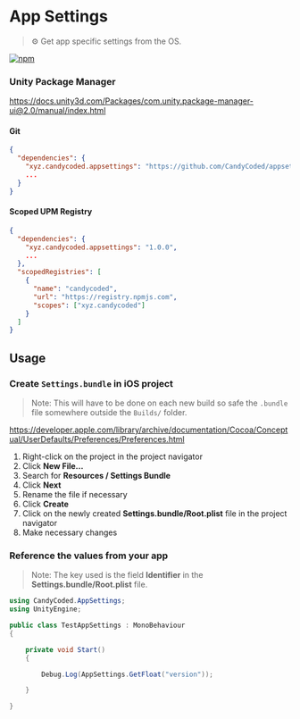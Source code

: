 # App Settings

> ⚙️ Get app specific settings from the OS.

[![npm](https://img.shields.io/npm/v/xyz.candycoded.appsettings)](https://www.npmjs.com/package/xyz.candycoded.appsettings)

### Unity Package Manager

<https://docs.unity3d.com/Packages/com.unity.package-manager-ui@2.0/manual/index.html>

#### Git

```json
{
  "dependencies": {
    "xyz.candycoded.appsettings": "https://github.com/CandyCoded/appsettings.git#v1.0.0",
    ...
  }
}
```

#### Scoped UPM Registry

```json
{
  "dependencies": {
    "xyz.candycoded.appsettings": "1.0.0",
    ...
  },
  "scopedRegistries": [
    {
      "name": "candycoded",
      "url": "https://registry.npmjs.com",
      "scopes": ["xyz.candycoded"]
    }
  ]
}
```

## Usage

### Create `Settings.bundle` in iOS project

> Note: This will have to be done on each new build so safe the `.bundle` file somewhere outside the `Builds/` folder.

<https://developer.apple.com/library/archive/documentation/Cocoa/Conceptual/UserDefaults/Preferences/Preferences.html>

1. Right-click on the project in the project navigator
1. Click **New File...**
1. Search for **Resources / Settings Bundle**
1. Click **Next**
1. Rename the file if necessary
1. Click **Create**
1. Click on the newly created **Settings.bundle/Root.plist** file in the project navigator
1. Make necessary changes

### Reference the values from your app

> Note: The key used is the field **Identifier** in the **Settings.bundle/Root.plist** file.

```csharp
using CandyCoded.AppSettings;
using UnityEngine;

public class TestAppSettings : MonoBehaviour
{

    private void Start()
    {

        Debug.Log(AppSettings.GetFloat("version"));

    }

}
```
